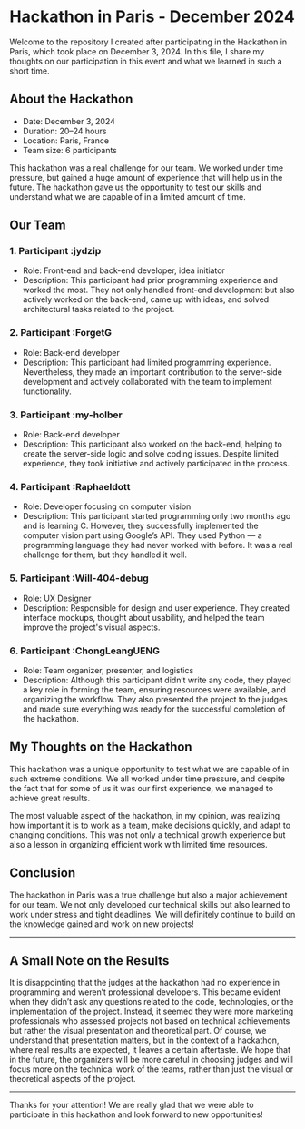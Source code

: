 # Hackathon in Paris - December 2024

Welcome to the repository I created after participating in the Hackathon in Paris, which took place on December 3, 2024. In this file, I share my thoughts on our participation in this event and what we learned in such a short time.

## About the Hackathon

- Date: December 3, 2024  
- Duration: 20–24 hours  
- Location: Paris, France  
- Team size: 6 participants  

This hackathon was a real challenge for our team. We worked under time pressure, but gained a huge amount of experience that will help us in the future. The hackathon gave us the opportunity to test our skills and understand what we are capable of in a limited amount of time.

## Our Team

### 1. Participant :jydzip

- Role: Front-end and back-end developer, idea initiator  
- Description: This participant had prior programming experience and worked the most. They not only handled front-end development but also actively worked on the back-end, came up with ideas, and solved architectural tasks related to the project.  

### 2. Participant :ForgetG
- Role: Back-end developer  
- Description: This participant had limited programming experience. Nevertheless, they made an important contribution to the server-side development and actively collaborated with the team to implement functionality.

### 3. Participant :my-holber
- Role: Back-end developer  
- Description: This participant also worked on the back-end, helping to create the server-side logic and solve coding issues. Despite limited experience, they took initiative and actively participated in the process.

### 4. Participant :Raphaeldott
- Role: Developer focusing on computer vision  
- Description: This participant started programming only two months ago and is learning C. However, they successfully implemented the computer vision part using Google’s API. They used Python — a programming language they had never worked with before. It was a real challenge for them, but they handled it well.

### 5. Participant :Will-404-debug
- Role: UX Designer  
- Description: Responsible for design and user experience. They created interface mockups, thought about usability, and helped the team improve the project's visual aspects.

### 6. Participant :ChongLeangUENG
- Role: Team organizer, presenter, and logistics  
- Description: Although this participant didn’t write any code, they played a key role in forming the team, ensuring resources were available, and organizing the workflow. They also presented the project to the judges and made sure everything was ready for the successful completion of the hackathon.

## My Thoughts on the Hackathon

This hackathon was a unique opportunity to test what we are capable of in such extreme conditions. We all worked under time pressure, and despite the fact that for some of us it was our first experience, we managed to achieve great results.

The most valuable aspect of the hackathon, in my opinion, was realizing how important it is to work as a team, make decisions quickly, and adapt to changing conditions. This was not only a technical growth experience but also a lesson in organizing efficient work with limited time resources.

## Conclusion

The hackathon in Paris was a true challenge but also a major achievement for our team. We not only developed our technical skills but also learned to work under stress and tight deadlines. We will definitely continue to build on the knowledge gained and work on new projects!

---

## A Small Note on the Results

It is disappointing that the judges at the hackathon had no experience in programming and weren’t professional developers. This became evident when they didn’t ask any questions related to the code, technologies, or the implementation of the project. Instead, it seemed they were more marketing professionals who assessed projects not based on technical achievements but rather the visual presentation and theoretical part. Of course, we understand that presentation matters, but in the context of a hackathon, where real results are expected, it leaves a certain aftertaste.
We hope that in the future, the organizers will be more careful in choosing judges and will focus more on the technical work of the teams, rather than just the visual or theoretical aspects of the project.

---

Thanks for your attention! We are really glad that we were able to participate in this hackathon and look forward to new opportunities!

